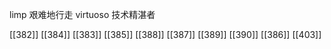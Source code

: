




limp 艰难地行走
virtuoso 技术精湛者

[[382]]
[[384]]
[[383]]
[[385]]
[[388]]
[[387]]
[[389]]
[[390]]
[[386]]
[[403]]